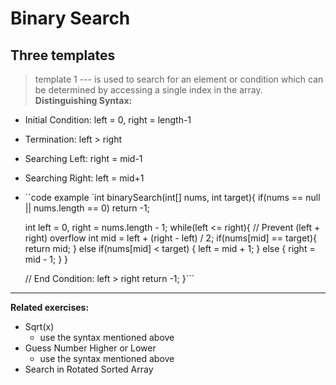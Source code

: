 # Binary Search

## Three templates

> template 1 --- is used to search for an element or condition which can be determined by accessing a single index in the array.
**Distinguishing Syntax:**
* Initial Condition: left = 0, right = length-1
* Termination: left > right
* Searching Left: right = mid-1
* Searching Right: left = mid+1

* ``code example 
`int binarySearch(int[] nums, int target){
  if(nums == null || nums.length == 0)
    return -1;

  int left = 0, right = nums.length - 1;
  while(left <= right){
    // Prevent (left + right) overflow
    int mid = left + (right - left) / 2;
    if(nums[mid] == target){ return mid; }
    else if(nums[mid] < target) { left = mid + 1; }
    else { right = mid - 1; }
  }

  // End Condition: left > right
  return -1;
}```

---
**Related exercises:**
- Sqrt(x)
  - use the syntax mentioned above
- Guess Number Higher or Lower
  - use the syntax mentioned above
- Search in Rotated Sorted Array
